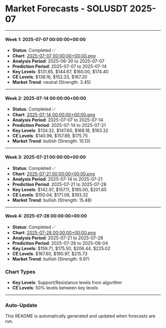 # Market Forecasts - SOLUSDT 2025-07

---

#### Week 1: 2025-07-07 00:00:00+00:00
- **Status**: Completed ✅
- **Chart**: <a href="./2025-07-07 00:00:00+00:00.png">2025-07-07 00:00:00+00:00.png</a>
- **Analysis Period**: 2025-06-30 to 2025-07-07
- **Prediction Period**: 2025-07-07 to 2025-07-14
- **Key Levels**: $131.65, $144.67, $160.00, $174.40
- **CE Levels**: $138.16, $152.33, $167.20
- **Market Trend**: neutral (Strength: 3.45)

---

#### Week 2: 2025-07-14 00:00:00+00:00
- **Status**: Completed ✅
- **Chart**: <a href="./2025-07-14 00:00:00+00:00.png">2025-07-14 00:00:00+00:00.png</a>
- **Analysis Period**: 2025-07-07 to 2025-07-14
- **Prediction Period**: 2025-07-14 to 2025-07-21
- **Key Levels**: $134.32, $147.60, $168.18, $183.32
- **CE Levels**: $140.96, $157.89, $175.75
- **Market Trend**: bullish (Strength: 10.13)

---

#### Week 3: 2025-07-21 00:00:00+00:00
- **Status**: Completed ✅
- **Chart**: <a href="./2025-07-21 00:00:00+00:00.png">2025-07-21 00:00:00+00:00.png</a>
- **Analysis Period**: 2025-07-14 to 2025-07-21
- **Prediction Period**: 2025-07-21 to 2025-07-28
- **Key Levels**: $142.97, $157.11, $185.00, $201.65
- **CE Levels**: $150.04, $171.06, $193.32
- **Market Trend**: bullish (Strength: 15.48)

---

#### Week 4: 2025-07-28 00:00:00+00:00
- **Status**: Completed ✅
- **Chart**: <a href="./2025-07-28 00:00:00+00:00.png">2025-07-28 00:00:00+00:00.png</a>
- **Analysis Period**: 2025-07-21 to 2025-07-28
- **Prediction Period**: 2025-07-28 to 2025-08-04
- **Key Levels**: $159.71, $175.50, $206.44, $225.02
- **CE Levels**: $167.60, $190.97, $215.73
- **Market Trend**: bullish (Strength: 9.97)

### Chart Types

- **Key Levels**: Support/Resistance levels from algorithm
- **CE Levels**: 50% levels between key levels

---

### Auto-Update

This README is automatically generated and updated when forecasts are run.
